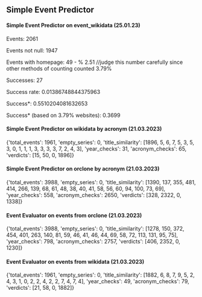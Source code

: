 ## Simple Event Predictor

#### Simple Event Predictor on event_wikidata (25.01.23)
Events:  2061

Events not null:  1947

Events with homepage:  49  - % 2.51 //judge this number carefully since other methods of counting counted 3.79%

Successes:  27

Success rate:  0.01386748844375963

Success*:  0.5510204081632653

Success* (based on 3.79% websites): 0.3699

#### Simple Event Predictor on wikidata by acronym (21.03.2023)

{'total_events': 1961, 'empty_series': 0, 'title_similarity': [1896, 5, 6, 7, 5, 3, 5, 3, 0, 1, 1, 1, 3, 3, 3, 3, 7, 2, 4, 3], 'year_checks': 31, 'acronym_checks': 65, 'verdicts': [15, 50, 0, 1896]}

#### Simple Event Predictor on orclone by acronym (21.03.2023)

{'total_events': 3988, 'empty_series': 0, 'title_similarity': [1390, 137, 355, 481, 414, 266, 139, 68, 61, 48, 38, 40, 41, 58, 56, 60, 94, 100, 73, 69], 'year_checks': 558, 'acronym_checks': 2650, 'verdicts': [328, 2322, 0, 1338]}

#### Event Evaluator on events from orclone (21.03.2023)

{'total_events': 3988, 'empty_series': 0, 'title_similarity': [1278, 150, 372, 454, 401, 263, 140, 81, 59, 46, 41, 46, 44, 69, 58, 72, 113, 131, 95, 75], 'year_checks': 798, 'acronym_checks': 2757, 'verdicts': [406, 2352, 0, 1230]}

#### Event Evaluator on events from wikidata (21.03.2023)

{'total_events': 1961, 'empty_series': 0, 'title_similarity': [1882, 6, 8, 7, 9, 5, 2, 4, 3, 1, 0, 2, 2, 4, 2, 2, 7, 4, 7, 4], 'year_checks': 49, 'acronym_checks': 79, 'verdicts': [21, 58, 0, 1882]}